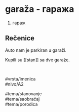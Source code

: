 # garaža - гаража

1. гараж

## Rečenice

Auto nam je parkiran u garaži.

Kupili su [[stan]] sa dve garaže.

<br>

#vrsta/imenica  
#nivo/A2  

#tema/stanovanje  
#tema/saobraćaj  
#tema/porodica  

